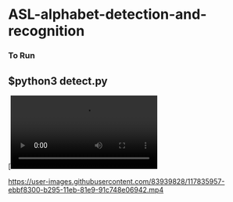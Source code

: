 # ASL-alphabet-detection-and-recognition
### To Run
## $python3 detect.py

[![Watch the video](https://user-images.githubusercontent.com/83939828/117835875-d9dde000-b295-11eb-8345-bf057cfb57b1.mp4)


https://user-images.githubusercontent.com/83939828/117835957-ebbf8300-b295-11eb-81e9-91c748e06942.mp4
